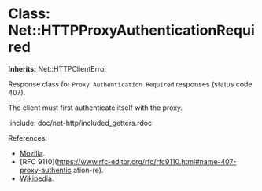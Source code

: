 # Class: Net::HTTPProxyAuthenticationRequired
**Inherits:** Net::HTTPClientError
    

Response class for `Proxy Authentication Required` responses (status code
407).

The client must first authenticate itself with the proxy.

:include: doc/net-http/included_getters.rdoc

References:

*   [Mozilla](https://developer.mozilla.org/en-US/docs/Web/HTTP/Status/407).
*   [RFC
    9110](https://www.rfc-editor.org/rfc/rfc9110.html#name-407-proxy-authentic
    ation-re).
*   [Wikipedia](https://en.wikipedia.org/wiki/List_of_HTTP_status_codes#407).



